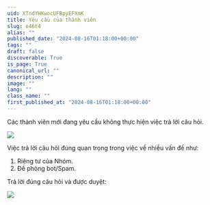 ```yaml
---
uid: XTndYHKwocUFBpyEFXmK
title: Yêu cầu của thành viên
slug: o46t4
alias: ""
published_date: "2024-08-16T01:18:00+00:00"
tags: ""
draft: false
discoverable: True
is_page: True
canonical_url: ""
description: ""
image: ""
lang: ""
class_name: ""
first_published_at: "2024-08-16T01:18:00+00:00"
---
```


Các thành viên mới đang yêu cầu không thực hiện việc trả lời câu hỏi.

![](https://pomf2.lain.la/f/1bv2r6on.png)

Việc trả lời câu hỏi đúng quan trọng trong việc về nhiều vấn đề như:
1. Riêng tư của Nhóm.
2. Đề phòng bot/Spam.

Trả lời đúng câu hỏi và được duyệt:

![](https://pomf2.lain.la/f/89nb23mt.png)

